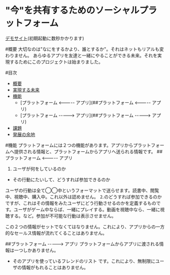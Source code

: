 # "今"を共有するためのソーシャルプラットフォーム
[デモサイト](http://just-demo.meteor.com/)(初期起動に数秒かかります)

#概要
大切なのは"なにをするかより、誰とするか"。それはネットもリアルも変わりません。
あらゆるアプリを友達と一緒にやることができる未来。それを実現するためにこのプロジェクトは始まりました。


#目次
- [概要](#概要)
- [実現する未来](#実現する未来)
- [機能](#機能)
  - [プラットフォーム <----- アプリ](##プラットフォーム <----- アプリ)
  - [プラットフォーム -----> アプリ](##プラットフォーム -----> アプリ)
- [課題](#sec3)
- [発展の余地](#sec3)



#機能
プラットフォームには２つの機能があります。アプリからプラットフォームへ提供される情報と、プラットフォームからアプリへ送られる情報です。
##プラットフォーム <----- アプリ
1. ユーザが何をしているのか
- その行動にたいして、どうすれば参加できるのか

ユーザの行動は全て◯◯中というフォーマットで送らせます。読書中、閲覧中、視聴中、購入中。これ以外は認めません。
⒉のどうすれば参加できるのかですが、これはその情報をみたユーザにどう行動させるのかを定義するものです。ユーザがゲーム中ならば、一緒にプレイする。動画を視聴中なら、一緒に視聴する。など。参加が不可能な行動は表示させません。

この２つの情報がセットでなくてはなりません。これにより、アプリからの一方的なセールス情報が流れてくることはありません。

##プラットフォーム -----> アプリ
プラットフォームからアプリに渡される情報は一つしかありません。
+ そのアプリを使っているフレンドのリスト
です。これにより、無制限にユーザの情報がもれることはありません。
